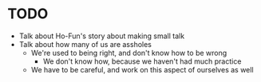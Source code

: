 TODO
====

* Talk about Ho-Fun's story about making small talk
* Talk about how many of us are assholes
    * We're used to being right, and don't know how to be wrong
        * We don't know how, because we haven't had much practice
    * We have to be careful, and work on this aspect of ourselves as well
